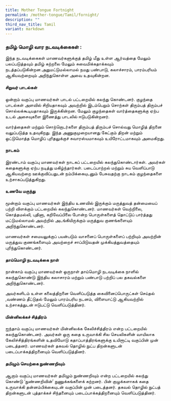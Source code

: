 ```yaml
---
title: Mother Tongue Fortnight
permalink: /mother-tongue/Tamil/fornight/
description: ""
third_nav_title: Tamil
variant: markdown
---
```

### தமிழ் மொழி வார நடவடிக்கைகள் :

இந்த நடவடிக்கைகள் மாணவர்களுக்குத் தமிழ் மீது உள்ள ஆர்வத்தை மேலும் பலப்படுத்தவும் தமிழ் கற்றலை மேலும் சுவைமிக்கதாக்கவும் நடத்தப்படுகின்றன.அதுமட்டுமல்லாமல் நமது பண்பாடு, கலாச்சாரம், பாரம்பரியம் ஆகியவற்றையும் அறிந்துகொள்ள அவை உதவுகின்றன.

#### சிறுவர் பாடல்கள்

ஒன்றாம் வகுப்பு மாணவர்கள் பாடல் பட்டறையில் கலந்து கொண்டனர். குழந்தை பாடல்கள் அளவில் சிறியதாகவும் அவற்றில் இடம்பெறும் சொற்கள் திரும்பத் திரும்பச் சொல்லக்கூடியதாகவும் இருக்கின்றன. மேலும் குழந்தைகள் வார்த்தைகளுக்கு ஏற்ப உடல் அசைவுகளை இணைத்து பாடலில் ஈடுபடுகின்றனர். 

வார்த்தைகள் மற்றும் சொற்றொடர்களை திரும்பத் திரும்பச் சொல்வது மொழித் திறனை வலுப்படுத்த உதவுகிறது. இந்த  அணுகுமுறையானது கேட்கும் திறன் மற்றும் ஒட்டுமொத்த மொழிப் புரிதலுக்குச் சுவாரஸ்யமாகவும் உயிரோட்டமாகவும் அமைகிறது.

#### நாடகம்

இரண்டாம் வகுப்பு மாணவர்கள் நாடகப் பட்டறையில் கலந்துகொண்டார்கள். அவர்கள் கதைகளுக்கு ஏற்ப நடித்து மகிழ்ந்தார்கள். படைப்பாற்றல் மற்றும் சுய வெளிப்பாடு ஆகியவற்றை ஊக்குவிப்பதுடன் நம்பிக்கையுடனும் பேசுவதற்கு நாடகம் குழந்தைகளை உற்சாகப்படுத்துகிறது. 

#### உணவே  மருந்து

மூன்றாம் வகுப்பு மாணவர்கள் இந்திய உணவில் இருக்கும் மருத்துவத் தன்மையைப் பற்றி விளக்கும் பட்டறையில் கலந்துகொண்டனர். மாணவர்கள் வெற்றிலை, கொத்தமல்லி, புதினா, கறிவேப்பிலை போன்ற பொருள்களைத் தொட்டுப் பார்த்தது மட்டுமல்லாமல் அவற்றில் அடங்கியிருக்கும் மருத்துவ குணங்களையும் அறிந்துகொண்டனர்.

மாணவர்கள் சமையலுக்குப் பயன்படும் வாசனைப் பொருள்களைப் பற்றியும் அவற்றின் மருத்துவ குணங்களையும் அவற்றைச் சாப்பிடுவதன் முக்கியத்துவத்தையும் புரிந்துகொண்டனர்.


#### தாய்மொழி நடவடிக்கை நாள் 

நான்காம் வகுப்பு மாணவர்கள் ஒருநாள் தாய்மொழி நடவடிக்கை நாளில் கலந்துகொண்டு இந்திய கலாசாரம் மற்றும் பண்பாடு பற்றிப் பல தகவல்களை அறிந்துகொண்டனர்.

அவர்களிடம் உள்ள கலைத்திறனை வெளிப்படுத்த கைவினைப்பொருட்கள் செய்தல் ,வண்ணம் தீட்டுதல் மேலும் பாரம்பரிய நடனம், விளையாட்டு  ஆகியவற்றில் உற்சாகத்துடன் ஈடுபட்டு வெளிப்படுத்தினர்.

#### மின்னிலக்கச் சித்திரம்

ஐந்தாம் வகுப்பு மாணவர்கள் மின்னிலக்க கேலிச்சித்திரம் என்ற பட்டறையில் கலந்துகொண்டனர். அவர்கள் ஒரு கதை உருவாக்கி சில செயலிகளின் வாயிலாக கேலிச்சித்திரங்களின் உதவியோடு கதாப்பாத்திரங்களுக்கு உயிரூட்டி வகுப்பின் முன் படைத்தனர். மாணவர்கள் தகவல் தொழில் நுட்ப  திறன்களுடன் படைப்பாக்கத்திறனையும் வெளிப்படுத்தினர்.

#### தமிழும் செயற்கை நுண்ணறிவும்

ஆறாம் வகுப்பு மாணவர்கள் தமிழும் நுண்ணறிவும் என்ற பட்டறையில் கலந்து கொண்டு ‘நுண்ணறிவின்’ நுணுக்கங்களைக் கற்றனர். பின் குழுக்களாகக் கதை உருவாக்கி தன்னம்பிக்கையுடன் வகுப்பின் முன் படைத்தனர். தகவல் தொழில் நுட்பத்  திறன்களுடன் புத்தாக்கச் சிந்தனையும் படைப்பாக்கத்திறனையும் வெளிப்படுத்தினர்.

